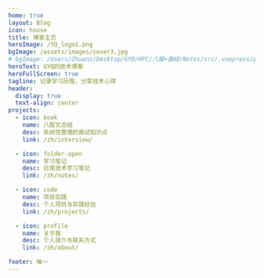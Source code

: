 ```yaml
---
home: true
layout: Blog
icon: house
title: 博客主页
heroImage: /YQ_logo1.png
bgImage: /assets/images/cover3.jpg
# bgImage: /Users/Zhuanz/Desktop/GYQ/HPC/八股+面经/Notes/src/.vuepress/public/YQ_logo.png
heroText: GYQ的技术博客
heroFullScreen: true
tagline: 记录学习历程，分享技术心得
header:
  display: true
  text-align: center
projects:
  - icon: book
    name: 八股文总结
    desc: 系统性整理的面试知识点
    link: /zh/interview/

  - icon: folder-open
    name: 学习笔记
    desc: 日常技术学习笔记
    link: /zh/notes/

  - icon: code
    name: 项目实践
    desc: 个人项目与实践经验
    link: /zh/projects/

  - icon: profile
    name: 关于我
    desc: 个人简介与联系方式
    link: /zh/about/

footer: 唯一
---
```


